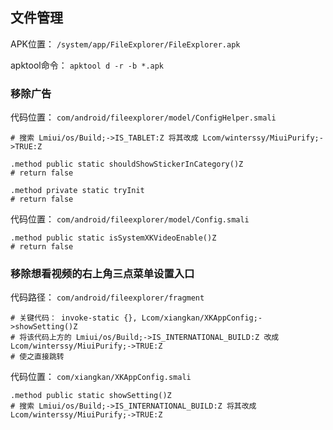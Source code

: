 ## 文件管理
APK位置： `/system/app/FileExplorer/FileExplorer.apk`

apktool命令： `apktool d -r -b *.apk`

### 移除广告
代码位置： `com/android/fileexplorer/model/ConfigHelper.smali`
```
# 搜索 Lmiui/os/Build;->IS_TABLET:Z 将其改成 Lcom/winterssy/MiuiPurify;->TRUE:Z

.method public static shouldShowStickerInCategory()Z
# return false

.method private static tryInit
# return false
```
代码位置： `com/android/fileexplorer/model/Config.smali`
```
.method public static isSystemXKVideoEnable()Z
# return false
```

### 移除想看视频的右上角三点菜单设置入口
代码路径： `com/android/fileexplorer/fragment`
```
# 关键代码： invoke-static {}, Lcom/xiangkan/XKAppConfig;->showSetting()Z
# 将该代码上方的 Lmiui/os/Build;->IS_INTERNATIONAL_BUILD:Z 改成 Lcom/winterssy/MiuiPurify;->TRUE:Z
# 使之直接跳转
```
代码位置： `com/xiangkan/XKAppConfig.smali`
```
.method public static showSetting()Z
# 搜索 Lmiui/os/Build;->IS_INTERNATIONAL_BUILD:Z 将其改成 Lcom/winterssy/MiuiPurify;->TRUE:Z
```

